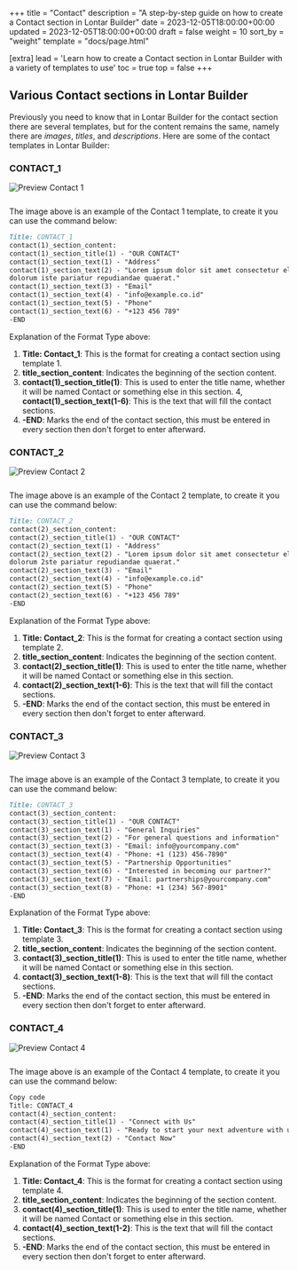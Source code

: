 +++
title = "Contact"
description = "A step-by-step guide on how to create a Contact section in Lontar Builder"
date = 2023-12-05T18:00:00+00:00
updated = 2023-12-05T18:00:00+00:00
draft = false
weight = 10
sort_by = "weight"
template = "docs/page.html"

[extra]
lead = 'Learn how to create a Contact section in Lontar Builder with a variety of templates to use'
toc = true
top = false
+++

## Various Contact sections in Lontar Builder
Previously you need to know that in Lontar Builder for the contact section there are several templates, but for the content remains the same, namely there are *images*, *titles*, and *descriptions*. Here are some of the contact templates in Lontar Builder:

### CONTACT_1

<img src="../contact1.png" alt="Preview Contact 1" style="max-width: 100%; margin-bottom: 12px"/>

The image above is an example of the Contact 1 template, to create it you can use the command below:

```markdown
Title: CONTACT_1
contact(1)_section_content:
contact(1)_section_title(1) - "OUR CONTACT"
contact(1)_section_text(1) - "Address"
contact(1)_section_text(2) - "Lorem ipsum dolor sit amet consectetur elit.Dignissimos corrupti nihil commodi
dolorum iste pariatur repudiandae quaerat."
contact(1)_section_text(3) - "Email"
contact(1)_section_text(4) - "info@example.co.id"
contact(1)_section_text(5) - "Phone"
contact(1)_section_text(6) - "+123 456 789"
-END
```
Explanation of the Format Type above:

1. **Title: Contact_1**: This is the format for creating a contact section using template 1.
2. **title_section_content**: Indicates the beginning of the section content.
3. **contact(1)_section_title(1)**: This is used to enter the title name, whether it will be named Contact or something else in this section.
4, **contact(1)_section_text(1-6)**: This is the text that will fill the contact sections.
5. **-END**: Marks the end of the contact section, this must be entered in every section then don't forget to enter afterward.

### CONTACT_2

<img src="../contact2.png" alt="Preview Contact 2" style="max-width: 100%; margin-bottom: 12px"/>

The image above is an example of the Contact 2 template, to create it you can use the command below:

```markdown
Title: CONTACT_2
contact(2)_section_content:
contact(2)_section_title(1) - "OUR CONTACT"
contact(2)_section_text(1) - "Address"
contact(2)_section_text(2) - "Lorem ipsum dolor sit amet consectetur elit.Dignissimos corrupti nihil commodi
dolorum 2ste pariatur repudiandae quaerat."
contact(2)_section_text(3) - "Email"
contact(2)_section_text(4) - "info@example.co.id"
contact(2)_section_text(5) - "Phone"
contact(2)_section_text(6) - "+123 456 789"
-END
```

Explanation of the Format Type above:

1. **Title: Contact_2**: This is the format for creating a contact section using template 2.
2. **title_section_content**: Indicates the beginning of the section content.
3. **contact(2)_section_title(1)**: This is used to enter the title name, whether it will be named Contact or something else in this section.
4. **contact(2)_section_text(1-6)**: This is the text that will fill the contact sections.
5. **-END**: Marks the end of the contact section, this must be entered in every section then don't forget to enter afterward.

### CONTACT_3

<img src="../contact3.png" alt="Preview Contact 3" style="max-width: 100%; margin-bottom: 12px"/>

The image above is an example of the Contact 3 template, to create it you can use the command below:

```markdown
Title: CONTACT_3
contact(3)_section_content:
contact(3)_section_title(1) - "OUR CONTACT"
contact(3)_section_text(1) - "General Inquiries"
contact(3)_section_text(2) - "For general questions and information"
contact(3)_section_text(3) - "Email: info@yourcompany.com"
contact(3)_section_text(4) - "Phone: +1 (123) 456-7890"
contact(3)_section_text(5) - "Partnership Opportunities"
contact(3)_section_text(6) - "Interested in becoming our partner?"
contact(3)_section_text(7) - "Email: partnerships@yourcompany.com"
contact(3)_section_text(8) - "Phone: +1 (234) 567-8901"
-END
```

Explanation of the Format Type above:

1. **Title: Contact_3**: This is the format for creating a contact section using template 3.
2. **title_section_content**: Indicates the beginning of the section content.
3. **contact(3)_section_title(1)**: This is used to enter the title name, whether it will be named Contact or something else in this section.
4. **contact(3)_section_text(1-8)**: This is the text that will fill the contact sections.
5. **-END**: Marks the end of the contact section, this must be entered in every section then don't forget to enter afterward.


### CONTACT_4

<img src="../contact4.png" alt="Preview Contact 4" style="max-width: 100%; margin-bottom: 12px"/>

The image above is an example of the Contact 4 template, to create it you can use the command below:

```markdown
Copy code
Title: CONTACT_4
contact(4)_section_content:
contact(4)_section_title(1) - "Connect with Us"
contact(4)_section_text(1) - "Ready to start your next adventure with us? Contact us now!"
contact(4)_section_text(2) - "Contact Now"
-END
```

Explanation of the Format Type above:

1. **Title: Contact_4**: This is the format for creating a contact section using template 4.
2. **title_section_content**: Indicates the beginning of the section content.
3. **contact(4)_section_title(1)**: This is used to enter the title name, whether it will be named Contact or something else in this section.
4. **contact(4)_section_text(1-2)**: This is the text that will fill the contact sections.
5. **-END**: Marks the end of the contact section, this must be entered in every section then don't forget to enter afterward.